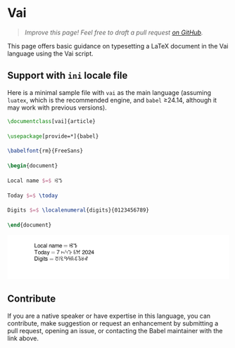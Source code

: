# Vai

<blockquote>
  <p><em>Improve this page! Feel free to draft a pull request <a href="https://github.com/latex3/babel/tree/docs/docs">on GitHub</a>.</em></p>
</blockquote>

This page offers basic guidance on typesetting a LaTeX document in the
Vai language using the Vai script.

## Support with `ini` locale file

Here is a minimal sample file with `vai` as the main language
(assuming `luatex`, which is the recommended engine, and `babel` ≥24.14,
although it may work with previous versions).

```tex
\documentclass[vai]{article}

\usepackage[provide=*]{babel}

\babelfont{rm}{FreeSans}

\begin{document}

Local name $=$ ꕙꔤ

Today $=$ \today

Digits $=$ \localenumeral{digits}{0123456789}

\end{document}
```

![](../media/locale-vai.png)

## Contribute

If you are a native speaker or have expertise in this language, you can
contribute, make suggestion or request an enhancement by submitting a
pull request, opening an issue, or contacting the Babel maintainer with
the link above.